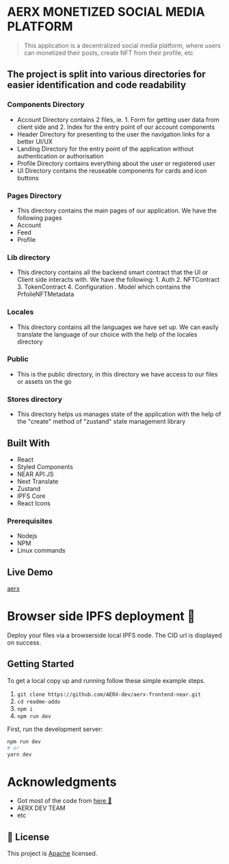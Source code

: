 # AERX MONETIZED SOCIAL MEDIA PLATFORM

> This application is a decentralized social media platform, where users can monetized their posts, create NFT from their profile, etc

## The project is split into various directories for easier identification and code readability

### Components Directory

- Account Directory contains 2 files, ie. 1. Form for getting user data from client side and 2. Index for the entry point of our account components
- Header Directory for presenting to the user the navigation links for a better UI/UX
- Landing Directory for the entry point of the application without authentication or authorisation
- Profile Directory contains everything about the user or registered user
- UI Directory contains the reuseable components for cards and icon buttons

### Pages Directory

- This directory contains the main pages of our application. We have the following pages
- Account
- Feed
- Profile

### Lib directory

- This directory contains all the backend smart contract that the UI or Client side interacts with. We have the following: 1. Auth 2. NFTContract 3. TokenContract 4. Configuration . Model which contains the PrfoileNFTMetadata

### Locales

- This directory contains all the languages we have set up. We can easily translate the language of our choice with the help of the locales directory

### Public

- This is the public directory, in this directory we have access to our files or assets on the go

### Stores directory

- This directory helps us manages state of the application with the help of the "create" method of "zustand" state management library

## Built With

- React
- Styled Components
- NEAR API JS
- Next Translate
- Zustand
- IPFS Core
- React Icons

### Prerequisites

- Nodejs
- NPM
- Linux commands

## Live Demo

[aerx](https://aerx-2.vercel.app/)

# Browser side IPFS deployment :open_file_folder:

Deploy your files via a browserside local IPFS node.
The CID url is displayed on success.

## Getting Started

To get a local copy up and running follow these simple example steps.

1. `git clone https://github.com/AERX-dev/aerx-frontend-near.git`
2. `cd readme-addo`
3. `npm i`
4. `npm run dev`

First, run the development server:

```bash
npm run dev
# or
yarn dev
```

# Acknowledgments

- Got most of the code from [here 🗻](https://github.com/ipfs-examples/js-ipfs-examples/)
- AERX DEV TEAM
- etc


## 📝 License

This project is [Apache](lic.url) licensed.

